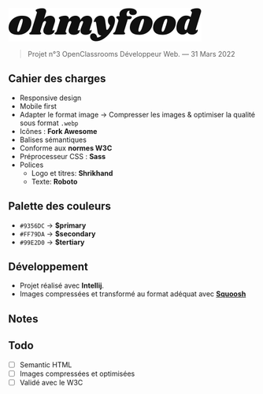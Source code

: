 ![Ohmyfood logo](src/assets/img/ohmyfood.svg)

> Projet n°3 OpenClassrooms Développeur Web. — 31 Mars 2022

## Cahier des charges

- Responsive design
- Mobile first
- Adapter le format image → Compresser les images & optimiser la qualité sous format `.webp`
- Icônes : **Fork Awesome** 
- Balises sémantiques
- Conforme aux **normes W3C**
- Préprocesseur CSS : **Sass**
- Polices
  - Logo et titres: **Shrikhand**
  - Texte: **Roboto**

## Palette des couleurs

- `#9356DC` → **$primary**
- `#FF79DA` → **$secondary**
- `#99E2D0` → **$tertiary**

## Développement

- Projet réalisé avec **Intellij**. 
- Images compressées et transformé au format adéquat avec **[Squoosh](https://squoosh.app/)**

## Notes

## Todo 

- [ ] Semantic HTML
- [ ] Images compressées et optimisées
- [ ] Validé avec le W3C
